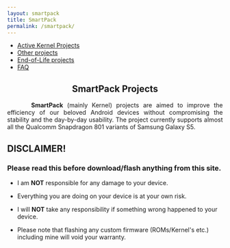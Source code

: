 ```yaml
---
layout: smartpack
title: SmartPack
permalink: /smartpack/
---
```


<style>
    tab1 { padding-left: 4em; }
</style>

* <a href="https://sunilpaulmathew.github.io/kernel-projects/">Active Kernel Projects</a>
* <a href="https://sunilpaulmathew.github.io/others/">Other projects</a>
* <a href="https://sunilpaulmathew.github.io/end-of-life/">End-of-Life projects</a>
* <a href="https://sunilpaulmathew.github.io/faq/">FAQ</a>

<h2 style="text-align: center;">SmartPack Projects</h2>

<p style="text-align: justify;"><tab1><strong>SmartPack</strong> (mainly Kernel) projects are aimed to improve the efficiency of our beloved Android devices without compromising the stability and the day-by-day usability. The project currently supports almost all the Qualcomm Snapdragon 801 variants of Samsung Galaxy S5.</tab1></p>

<h2>DISCLAIMER!</h2>

### Please read this before download/flash anything from this site. 

* I am <strong>NOT</strong> responsible for any damage to your device.

* Everything you are doing on your device is at your own risk.

* I will <strong>NOT</strong> take any responsibility if something wrong happened to your device.

* Please note that flashing any custom firmware (ROMs/Kernel's etc.) including mine will void your warranty.
